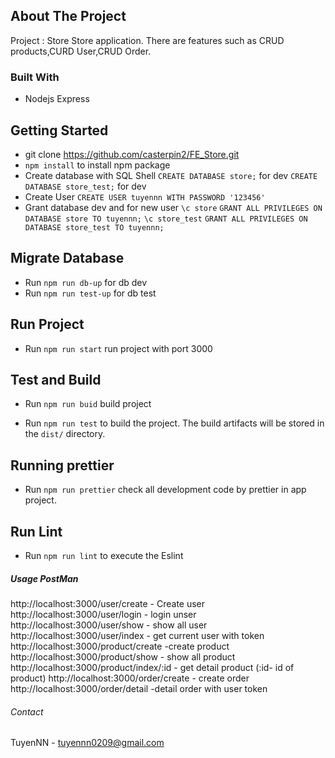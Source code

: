 ## About The Project

Project : Store Store application. There are features such as CRUD products,CURD User,CRUD Order.

### Built With

* Nodejs Express

## Getting Started
- git clone https://github.com/casterpin2/FE_Store.git
- `npm install` to install npm package
- Create database with SQL Shell 
    `CREATE DATABASE store;` for dev
    `CREATE DATABASE store_test;` for dev
- Create User
    `CREATE USER tuyennn WITH PASSWORD '123456'`
- Grant database dev and for new user
    `\c store`
    `GRANT ALL PRIVILEGES ON DATABASE store TO tuyennn;`
    `\c store_test`
    `GRANT ALL PRIVILEGES ON DATABASE store_test TO tuyennn;`
## Migrate Database
- Run `npm run db-up` for db dev
- Run `npm run test-up` for db test

## Run Project
- Run `npm run start` run project with port 3000
## Test and Build
- Run `npm run buid` build project

- Run `npm run test` to build the project. The build artifacts will be stored in the `dist/` directory.

## Running prettier
- Run `npm run prettier` check all development code by prettier in app project.

## Run Lint
- Run `npm run lint` to execute the Eslint

##### Usage PostMan
http://localhost:3000/user/create - Create user
http://localhost:3000/user/login - login unser
http://localhost:3000/user/show - show all user
http://localhost:3000/user/index - get current user with token
http://localhost:3000/product/create -create product
http://localhost:3000/product/show - show all product
http://localhost:3000/product/index/:id - get detail product (:id- id of product)
http://localhost:3000/order/create - create order
http://localhost:3000/order/detail -detail order with user token
###### Contact
TuyenNN - tuyennn0209@gmail.com
